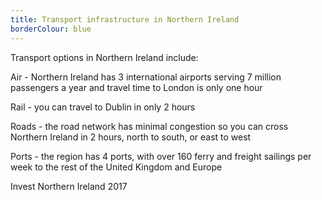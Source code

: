 ```yaml
---
title: Transport infrastructure in Northern Ireland
borderColour: blue
---
```

Transport options in Northern Ireland include: 


Air - Northern Ireland has 3 international airports serving 7 million passengers a year and travel time to London is only one hour 


Rail - you can travel to Dublin in only 2 hours


Roads - the road network has minimal congestion so you can cross Northern Ireland in 2 hours, north to south, or east to west


Ports - the region has 4 ports, with over 160 ferry and freight sailings per week to the rest of the United Kingdom and Europe


Invest Northern Ireland 2017
